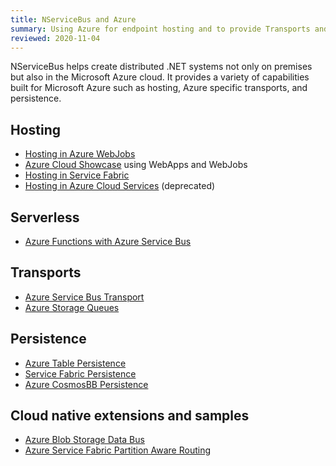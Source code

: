 ```yaml
---
title: NServiceBus and Azure
summary: Using Azure for endpoint hosting and to provide Transports and Persistence
reviewed: 2020-11-04
---
```


NServiceBus helps create distributed .NET systems not only on premises but also in the Microsoft Azure cloud. It provides a variety of capabilities built for Microsoft Azure such as hosting, Azure specific transports, and persistence.

## Hosting

 * [Hosting in Azure WebJobs](/samples/azure/webjob-host/)
 * [Azure Cloud Showcase](/samples/showcase/cloud-azure/) using WebApps and WebJobs
 * [Hosting in Service Fabric](/nservicebus/hosting/service-fabric-hosting/)
 * [Hosting in Azure Cloud Services](/nservicebus/hosting/cloud-services-host/) (deprecated)

## Serverless

* [Azure Functions with Azure Service Bus](/nservicebus/hosting/azure-functions-service-bus/)

## Transports

 * [Azure Service Bus Transport](/transports/azure-service-bus/)
 * [Azure Storage Queues](/transports/azure-storage-queues/)

## Persistence

 * [Azure Table Persistence](/persistence/azure-table/)
 * [Service Fabric Persistence](/persistence/service-fabric/)
 * [Azure CosmosBB Persistence](/persistence/cosmosdb/)

## Cloud native extensions and samples

 * [Azure Blob Storage Data Bus](/samples/azure/blob-storage-databus/)
 * [Azure Service Fabric Partition Aware Routing](/samples/azure/azure-service-fabric-routing/)
